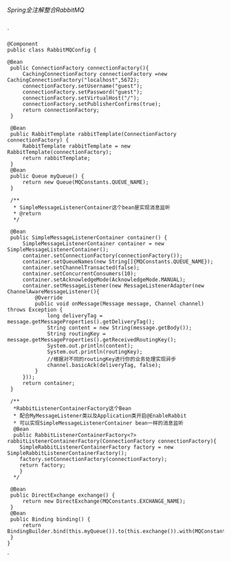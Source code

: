 ###### Spring全注解整合RabbitMQ
 
`   

    @Component
    public class RabbitMQConfig {
     
    @Bean
     public ConnectionFactory connectionFactory(){
         CachingConnectionFactory connectionFactory =new CachingConnectionFactory("localhost",5672);
         connectionFactory.setUsername("guest");
         connectionFactory.setPassword("guest");
         connectionFactory.setVirtualHost("/");
         connectionFactory.setPublisherConfirms(true);
         return connectionFactory;
     }
     
     @Bean
     public RabbitTemplate rabbitTemplate(ConnectionFactory connectionFactory) {
         RabbitTemplate rabbitTemplate = new RabbitTemplate(connectionFactory);
         return rabbitTemplate;
     }
     @Bean
     public Queue myQueue() {
         return new Queue(MQConstants.QUEUE_NAME);
     }
     
     /**
      * SimpleMessageListenerContainer这个bean是实现消息监听
      * @return
      */
      
     @Bean
     public SimpleMessageListenerContainer container() {
         SimpleMessageListenerContainer container = new SimpleMessageListenerContainer();
         container.setConnectionFactory(connectionFactory());
         container.setQueueNames(new String[]{MQConstants.QUEUE_NAME});
         container.setChannelTransacted(false);
         container.setConcurrentConsumers(10);
         container.setAcknowledgeMode(AcknowledgeMode.MANUAL);
         container.setMessageListener(new MessageListenerAdapter(new ChannelAwareMessageListener(){
             @Override
             public void onMessage(Message message, Channel channel) throws Exception {
                 long deliveryTag = message.getMessageProperties().getDeliveryTag();
                 String content = new String(message.getBody());
                 String routingKey = message.getMessageProperties().getReceivedRoutingKey();
                 System.out.println(content);
                 System.out.println(routingKey);
                 //根据对不同的routingKey进行你的业务处理实现异步
                 channel.basicAck(deliveryTag, false);
             }
         }));
         return container;
     }
     
     /**
      *RabbitListenerContainerFactory这个Bean
      * 配合MyMessageListener类以及Application类开启@EnableRabbit
      * 可以实现SimpleMessageListenerContainer bean一样的消息监听
      @Bean
      public RabbitListenerContainerFactory<?> rabbitListenerContainerFactory(ConnectionFactory connectionFactory){
        SimpleRabbitListenerContainerFactory factory = new SimpleRabbitListenerContainerFactory();
        factory.setConnectionFactory(connectionFactory);
        return factory;
        }
      */
 
     @Bean
     public DirectExchange exchange() {
         return new DirectExchange(MQConstants.EXCHANGE_NAME);
     }
     @Bean
     public Binding binding() {
         return BindingBuilder.bind(this.myQueue()).to(this.exchange()).with(MQConstants.ROUTING_KEY);
     }
    }
 `
